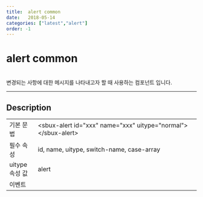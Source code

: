 ```yaml
---
title:  alert common
date:   2018-05-14
categories: ["latest","alert"]
order: -1
---
```


alert common
===

<br>
변경되는 사항에 대한 메시지를 나타내고자 할 때 사용하는 컴포넌트 입니다.

---

## Description

<table style="width:100%">
    <colgroup>
        <col width="15%"/>
        <col width="35%"/>
        <col width="15%"/>
        <col width="35%"/>
    </colgroup>
    <tr>
        <td class="tdTitle tdBg">기본 문법</td>
        <td colspan="3">&lt;sbux-alert id="xxx" name="xxx" uitype="normal"&gt;&lt;/sbux-alert&gt;</td>
    </tr>
    <tr>
        <td class="tdTitle tdBg">필수 속성</td>
        <td colspan="3">id, name, uitype, switch-name, case-array</td>
    </tr>
    <tr>
        <td class="tdTitle tdBg">uitype 속성 값</td>
        <td colspan="3">alert</td>
    </tr>
    <tr>
        <td class="tdTitle tdBg">이벤트</td>
        <td colspan="3"></td>
    </tr>
</table>